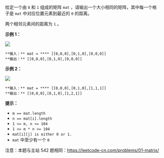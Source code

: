 给定一个由 `0` 和 `1` 组成的矩阵 `mat` ，请输出一个大小相同的矩阵，其中每一个格子是 `mat` 中对应位置元素到最近的 `0` 的距离。

两个相邻元素间的距离为 `1` 。



**示例 1：**

![](https://pic.leetcode-cn.com/1626667201-NCWmuP-image.png)

    
    
    **输入：** mat = **** [[0,0,0],[0,1,0],[0,0,0]]
    **输出：** [[0,0,0],[0,1,0],[0,0,0]]
    

**示例 2：**

![](https://pic.leetcode-cn.com/1626667205-xFxIeK-image.png)

    
    
    **输入：** mat = **** [[0,0,0],[0,1,0],[1,1,1]]
    **输出：** [[0,0,0],[0,1,0],[1,2,1]]
    



**提示：**

  * `m == mat.length`
  * `n == mat[i].length`
  * `1 <= m, n <= 104`
  * `1 <= m * n <= 104`
  * `mat[i][j] is either 0 or 1.`
  * `mat` 中至少有一个 `0 `



注意：本题与主站 542 题相同：<https://leetcode-cn.com/problems/01-matrix/>


